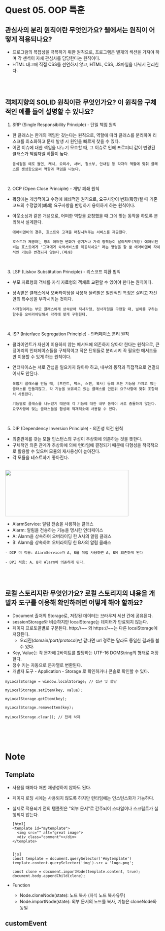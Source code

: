 # Quest 05. OOP 특훈

## 관심사의 분리 원칙이란 무엇인가요? 웹에서는 원칙이 어떻게 적용되나요?

- 프로그램의 복잡성을 극복하기 위한 원칙으로, 프로그램은 별개의 섹션을 가져야 하며 각 센셕이 자체 관심사를 담당한다는 원칙이다.
- HTML 태그에 직접 CSS를 선언하지 않고, HTML, CSS, JS파일을 나눠서 관리한다.

<br><br>

## 객체지향의 SOLID 원칙이란 무엇인가요? 이 원칙을 구체적인 예를 들어 설명할 수 있나요?

1. SRP (Single Responsibility Principle) - 단일 책임 원칙

- 한 클래스는 한개의 책임만 갖는다는 원칙으로, 역할에 따라 클래스를 분리하여 리스크를 최소화하고 문제 발생 시 원인을 빠르게 찾을 수 있다.
- 어떤 이슈에 대한 책임을 나누기 모호할 때, 그 이슈로 인해 프로퍼티 값이 변경된 클래스가 책임자일 확률이 높다.
  ```
  음식점을 예로 들면, 캐셔, 요리사, 서버, 청소부, 안내원 등 각자의 역할에 맞춰 클래스를 생성함으로써 역할과 책임을 나눈다.
  ```

<br>

2. OCP (Open Close Principle) - 개방 폐쇄 원칙

- 확장에는 개방적이고 수정에 폐쇄적인 원칙으로, 요구사항이 변화(확장)될 때 기존 코드의 수정없이(폐쇄) 요구사항을 반영하기 용이하게 하는 원칙이다.
- 아웃소싱과 같은 개념으로, 어떠한 역할을 요청했을 때 그에 맞는 동작을 하도록 분리해서 설계한다.

  ```
  에어비앤비의 경우, 호스트와 고객을 매칭시켜주는 서비스를 제공한다.

  호스트가 제공하는 방의 어떠한 변화가 생기거나 가격 정책등이 달라져도(개방) 에어비앤비는 호스트에게 "고객에게 숙박서비스를 제공하세요" 라는 명령을 할 뿐 에어비앤비 자체적인 기능은 변경되지 않는다.(폐쇄)
  ```

<br>

3. LSP (Liskov Substitution Principle) - 리스코프 치환 법칙

- 부모 자료형의 객체를 자식 자료형의 객체로 교환할 수 있어야 한다는 원칙이다.
- 상속받은 클래스에서 오버라이딩을 사용해 물려받은 일반적인 특징은 살리고 자신만의 특수성을 부각시키는 것이다.

  ```
  사각형이라는 부모 클래스에게 상속받아 직사각형, 정사각형을 구현할 때, 넓이를 구하는 함수를 오버라이딩해서 각각에 맞게 구현한다.
  ```

<br>

4. ISP (Interface Segregation Principle) - 인터페이스 분리 원칙

- 클라이언트가 자신이 이용하지 않는 메서드에 의존하지 않아야 한다는 원칙으로, 큰 덩어리의 인터페이스들을 구체적이고 작은 단위들로 분리시켜 꼭 필요한 메서드들만 이용할 수 있게 하는 원칙이다.
- 언터페이스는 서로 간섭을 일으키지 않아야 하고, 내부의 동작과 직접적으로 연결되어서도 안된다.

  ```
  복합기 클래스를 만들 때, [프린트, 팩스, 스캔, 복사] 등의 모든 기능을 가지고 있는 클래스를 만들지않고, 각 기능을 보유하고 있는 클래스를 만든뒤 요구사항에 맞춰 조합해서 사용한다.

  기능별로 클래스를 나누었기 때문에 각 기능에 대한 내부 동작이 서로 충돌하지 않는다.
  요구사항에 맞는 클래스들을 합성해 적재적소에 사용할 수 있다.
  ```

<br>

5. DIP (Dependency Inversion Principle) - 의존성 역전 원칙

- 의존관계를 갖는 모듈 인스턴스의 구성이 추상화에 의존하는 것을 뜻한다.
- 구체적인 의존 관계가 추상화에 의해 런타임에 결정되기 때문에 다형성을 적극적으로 활용할 수 있으며 모듈의 재사용성이 높아진다.
- 각 모듈을 테스트하기 좋아진다.

<br>
<img src='https://img1.daumcdn.net/thumb/R1280x0/?scode=mtistory2&fname=https%3A%2F%2Fblog.kakaocdn.net%2Fdn%2FsvTMl%2FbtqE2lFmDkt%2FRc7H51OI86TgyiD4o51iH0%2Fimg.png' width=400 height=150>

- AlarmService: 알림 전송을 사용하는 클래스
- Alarm: 알림을 전송하는 기능을 명시한 인터페이스
- A: Alarm을 상속하여 오버라이딩 한 A사의 알림 클래스
- B: Alarm을 상속하여 오버라이딩 한 B사의 알림 클래스

```
- DIP 미 적용: AlarmService가 A, B를 직접 사용하면 A, B에 의존하게 된다

- DPI 적용: A, B가 Alarm에 의존하게 된다.
```

<br><br>

## 로컬 스토리지란 무엇인가요? 로컬 스토리지의 내용을 개발자 도구를 이용해 확인하려면 어떻게 해야 할까요?

- Document 출처의 Storage로, 저장된 데이터는 브라우저 세션 간에 공유된다.
- sessionStorage와 비슷하지만 localStorage는 데이터가 만료되지 않는다.
- 페이지 프로토콜별로 구분된다. http://~~ 와 https://~~는 다른 localStorage에 저장된다.
  - 오리진(domain/port/protocol)만 같다면 url 경로는 달라도 동일한 결과를 볼 수 있다.
- Key, Value는 각 문자에 2바이트를 할당하는 UTF-16 DOMString의 형태로 저장한다.
- 정수 키는 자동으로 문자열로 변환된다.
- 개발자 도구 - Application - Storage 로 확인하거나 콘솔로 확인할 수 있다.

```
myLocalStorage = window.localStorage; // 접근 및 할당

myLocalStorage.setItem(key, value);

myLocalStorage.getItem(key);

myLocalStorage.removeItem(key);

myLocalStorage.clear(); // 전체 삭제
```

<br><br><br>

# Note

## Template

- 사용될 때마다 매번 재생성하지 않아도 된다.
- 페이지 로딩 시에는 사용되지 않도록 하지만 런타임에는 인스턴스화가 가능하다.
- 실제로 적용되기 전의 템플릿은 "외부 문서"로 간주되어 스타일이나 스크립트가 실행되지 않는다.

  ```
  [html]
  <template id="mytemplate">
    <img src="" alt="great image">
    <div class="comment"></div>
  </template>


  [js]
  const template = document.querySelector('#mytemplate')
  template.content.querySelector('img').src = 'logo.png';

  const clone = document.importNode(template.content, true);
  document.body.appendChild(clone);
  ```

- Function
  - Node.cloneNode(state): 노드 복사 (자식 노드 복사유무)
  - Node.importNode(state): 외부 문서의 노드를 복사, 기능은 cloneNode와 동일

## customEvent
